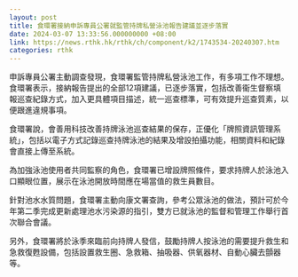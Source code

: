 ```yaml
---
layout: post
title: 食環署接納申訴專員公署就監管持牌私營泳池報告建議並逐步落實
date: 2024-03-07 13:33:56.000000000 +08:00
link: https://news.rthk.hk/rthk/ch/component/k2/1743534-20240307.htm
categories: rthk
---
```


申訴專員公署主動調查發現，食環署監管持牌私營泳池工作，有多項工作不理想。食環署表示，接納報告提出的全部12項建議，已逐步落實，包括改善衞生督察填報巡查紀錄方式，加入更具體項目描述，統一巡查標準，可有效提升巡查質素，以便跟進違規事項。

食環署說，會善用科技改善持牌泳池巡查結果的保存，正優化「牌照資訊管理系統」，包括以電子方式記錄巡查持牌泳池的結果及增設拍攝功能，相關資料和紀錄會直接上傳至系統。

為加強泳池使用者共同監察的角色，食環署已增設牌照條件，要求持牌人於泳池入口顯眼位置，展示在泳池開放時間應在場當值的救生員數目。
 
針對池水水質問題，食環署主動向康文署查詢，參考公眾泳池的做法，預計可於今年第二季完成更新處理池水污染源的指引，雙方已就泳池的監督和管理工作舉行首次聯合會議。

另外，食環署將於泳季來臨前向持牌人發信，鼓勵持牌人按泳池的需要提升救生和急救復甦設備，包括設置救生圈、急救箱、抽吸器、供氧器材、自動心臟去顫器等。
